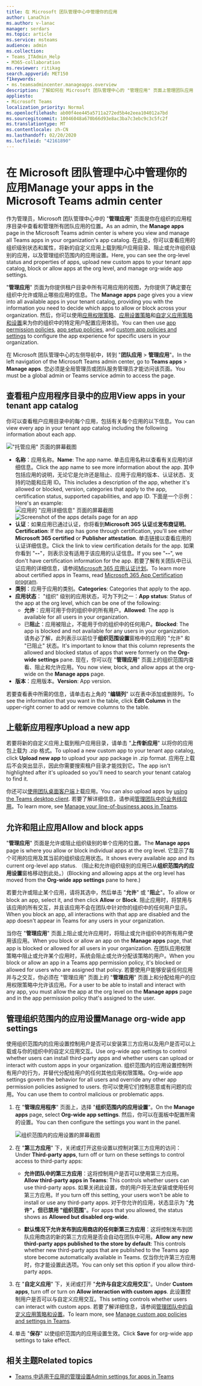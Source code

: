 ```yaml
---
title: 在 Microsoft 团队管理中心中管理你的应用
author: LanaChin
ms.author: v-lanac
manager: serdars
ms.topic: article
ms.service: msteams
audience: admin
ms.collection:
- Teams_ITAdmin_Help
- M365-collaboration
ms.reviewer: ritikag
search.appverid: MET150
f1keywords:
- ms.teamsadmincenter.manageapps.overview
description: 了解如何在 Microsoft 团队管理中心的 "管理应用" 页面上管理团队应用
appliesto:
- Microsoft Teams
localization_priority: Normal
ms.openlocfilehash: ab00f4ee445a5711a272ed5b4e2eea104012a7bd
ms.sourcegitcommit: 10046048a670b66d93e8ac3ba7c3ebc9c3c5fc2f
ms.translationtype: MT
ms.contentlocale: zh-CN
ms.lasthandoff: 02/20/2020
ms.locfileid: "42161890"
---
```

<a name="manage-your-apps-in-the-microsoft-teams-admin-center"></a><span data-ttu-id="2b6bf-103">在 Microsoft 团队管理中心中管理你的应用</span><span class="sxs-lookup"><span data-stu-id="2b6bf-103">Manage your apps in the Microsoft Teams admin center</span></span>
======================================================

<span data-ttu-id="2b6bf-104">作为管理员，Microsoft 团队管理中心中的 "**管理应用**" 页面是你在组织的应用程序目录中查看和管理所有团队应用的位置。</span><span class="sxs-lookup"><span data-stu-id="2b6bf-104">As an admin, the **Manage apps** page in the Microsoft Teams admin center is where you view and manage all Teams apps in your organization's app catalog.</span></span> <span data-ttu-id="2b6bf-105">在此处，你可以查看应用的组织级别状态和属性，将新的自定义应用上载到租户应用目录、阻止或允许组织级别的应用，以及管理组织范围内的应用设置。</span><span class="sxs-lookup"><span data-stu-id="2b6bf-105">Here, you can see the org-level status and properties of apps, upload new custom apps to your tenant app catalog, block or allow apps at the org level, and manage org-wide app settings.</span></span>

<span data-ttu-id="2b6bf-106">"**管理应用**" 页面为你提供租户目录中所有可用应用的视图，为你提供了确定要在组织中允许或阻止哪些应用的信息。</span><span class="sxs-lookup"><span data-stu-id="2b6bf-106">The **Manage apps** page gives you a view into all available apps in your tenant catalog, providing you with the information you need to decide which apps to allow or block across your organization.</span></span> <span data-ttu-id="2b6bf-107">然后，你可以使用[应用权限策略](teams-app-permission-policies.md)、[应用设置策略](teams-app-setup-policies.md)和[自定义应用策略和设置](teams-custom-app-policies-and-settings.md)来为你的组织中的特定用户配置应用体验。</span><span class="sxs-lookup"><span data-stu-id="2b6bf-107">You can then use [app permission policies](teams-app-permission-policies.md), [app setup policies](teams-app-setup-policies.md), and [custom app policies and settings](teams-custom-app-policies-and-settings.md) to configure the app experience for specific users in your organization.</span></span>

<span data-ttu-id="2b6bf-108">在 Microsoft 团队管理中心的左侧导航中，转到 "**团队应用** > **管理应用**"。</span><span class="sxs-lookup"><span data-stu-id="2b6bf-108">In the left navigation of the Microsoft Teams admin center, go to **Teams apps** > **Manage apps**.</span></span> <span data-ttu-id="2b6bf-109">您必须是全局管理员或团队服务管理员才能访问该页面。</span><span class="sxs-lookup"><span data-stu-id="2b6bf-109">You must be a global admin or Teams service admin to access the page.</span></span>

## <a name="view-apps-in-your-tenant-app-catalog"></a><span data-ttu-id="2b6bf-110">查看租户应用程序目录中的应用</span><span class="sxs-lookup"><span data-stu-id="2b6bf-110">View apps in your tenant app catalog</span></span>

<span data-ttu-id="2b6bf-111">你可以查看租户应用目录中的每个应用，包括有关每个应用的以下信息。</span><span class="sxs-lookup"><span data-stu-id="2b6bf-111">You can view every app in your tenant app catalog including the following information about each app.</span></span>

!["托管应用" 页面的屏幕截图](media/manage-apps.png)

- <span data-ttu-id="2b6bf-113">**名称**：应用名称。</span><span class="sxs-lookup"><span data-stu-id="2b6bf-113">**Name**: The app name.</span></span> <span data-ttu-id="2b6bf-114">单击应用名称以查看有关应用的详细信息。</span><span class="sxs-lookup"><span data-stu-id="2b6bf-114">Click the app name to see more information about the app.</span></span> <span data-ttu-id="2b6bf-115">其中包括应用的说明，无论它是允许还是阻止、应用于应用的版本、认证状态、支持的功能和应用 ID。</span><span class="sxs-lookup"><span data-stu-id="2b6bf-115">This includes a description of the app, whether it's allowed or blocked, version, categories that apply to the app, certification status, supported capabilities, and app ID.</span></span> <span data-ttu-id="2b6bf-116">下面是一个示例：</span><span class="sxs-lookup"><span data-stu-id="2b6bf-116">Here's an example:</span></span><br><span data-ttu-id="2b6bf-117"> 
![应用的 "应用详细信息" 页面的屏幕截图](media/manage-apps-app-details.png)</span><span class="sxs-lookup"><span data-stu-id="2b6bf-117"> 
![Screenshot of the apps details page for an app](media/manage-apps-app-details.png)</span></span>
- <span data-ttu-id="2b6bf-118">**认证**：如果应用已通过认证，你将看到**Microsoft 365 认证**或**发布商证明**。</span><span class="sxs-lookup"><span data-stu-id="2b6bf-118">**Certification**: If the app has gone through certification, you'll see either **Microsoft 365 certified** or **Publisher attestation**.</span></span> <span data-ttu-id="2b6bf-119">单击链接以查看应用的认证详细信息。</span><span class="sxs-lookup"><span data-stu-id="2b6bf-119">Click the link to view certification details for the app.</span></span> <span data-ttu-id="2b6bf-120">如果你看到 "**--**"，则表示没有适用于该应用的认证信息。</span><span class="sxs-lookup"><span data-stu-id="2b6bf-120">If you see "**--**", we don't have certification information for the app.</span></span> <span data-ttu-id="2b6bf-121">若要了解有关团队中已认证应用的详细信息，请参阅[Microsoft 365 应用认证计划](https://docs.microsoft.com/teams-app-certification/all-apps)。</span><span class="sxs-lookup"><span data-stu-id="2b6bf-121">To learn more about certified apps in Teams, read [Microsoft 365 App Certification program](https://docs.microsoft.com/teams-app-certification/all-apps).</span></span>  
- <span data-ttu-id="2b6bf-122">**类别**：应用于应用的类别。</span><span class="sxs-lookup"><span data-stu-id="2b6bf-122">**Categories**: Categories that apply to the app.</span></span>
- <span data-ttu-id="2b6bf-123">**应用状态**： "组织" 级别的应用状态，可为下列之一：</span><span class="sxs-lookup"><span data-stu-id="2b6bf-123">**App status**: Status of the app at the org level, which can be one of the following:</span></span>
    - <span data-ttu-id="2b6bf-124">**允许**：应用可用于你的组织中的所有用户。</span><span class="sxs-lookup"><span data-stu-id="2b6bf-124">**Allowed**: The app is available for all users in your organization.</span></span>
    - <span data-ttu-id="2b6bf-125">已**阻止**：应用被阻止，不能用于你的组织中的任何用户。</span><span class="sxs-lookup"><span data-stu-id="2b6bf-125">**Blocked**: The app is blocked and not available for any users in your organization.</span></span><br>
<span data-ttu-id="2b6bf-126">请务必了解，此列表示以前位于**组织范围设置**窗格中的应用的 "允许" 和 "已阻止" 状态。</span><span class="sxs-lookup"><span data-stu-id="2b6bf-126">It's important to know that this column represents the allowed and blocked status of apps that were formerly on the **Org-wide settings** pane.</span></span> <span data-ttu-id="2b6bf-127">现在，你可以在 "**管理应用**" 页面上的组织范围内查看、阻止和允许应用。</span><span class="sxs-lookup"><span data-stu-id="2b6bf-127">You now view, block, and allow apps at the org-wide on the **Manage apps** page.</span></span> 
- <span data-ttu-id="2b6bf-128">**版本**：应用版本。</span><span class="sxs-lookup"><span data-stu-id="2b6bf-128">**Version**: App version.</span></span>

<span data-ttu-id="2b6bf-129">若要查看表中所需的信息，请单击右上角的 "**编辑列**" 以在表中添加或删除列。</span><span class="sxs-lookup"><span data-stu-id="2b6bf-129">To see the information that you want in the table, click **Edit Column** in the upper-right corner to add or remove columns to the table.</span></span>

## <a name="upload-a-new-app"></a><span data-ttu-id="2b6bf-130">上载新应用程序</span><span class="sxs-lookup"><span data-stu-id="2b6bf-130">Upload a new app</span></span>

<span data-ttu-id="2b6bf-131">若要将新的自定义应用上载到租户应用目录，请单击 "**上传新应用**" 以将你的应用包上载为 .zip 格式。</span><span class="sxs-lookup"><span data-stu-id="2b6bf-131">To upload a new custom app to your tenant app catalog, click **Upload new app** to upload your app package in .zip format.</span></span> <span data-ttu-id="2b6bf-132">应用在上载后不会突出显示，因此你需要搜索租户目录才能找到它。</span><span class="sxs-lookup"><span data-stu-id="2b6bf-132">The app isn't highlighted after it's uploaded so you'll need to search your tenant catalog to find it.</span></span>

<span data-ttu-id="2b6bf-133">你还可以[使用团队桌面客户端](tenant-apps-catalog-teams.md#go-to-the-tenant-app-catalog)上载应用。</span><span class="sxs-lookup"><span data-stu-id="2b6bf-133">You can also upload apps by [using the Teams desktop client](tenant-apps-catalog-teams.md#go-to-the-tenant-app-catalog).</span></span> <span data-ttu-id="2b6bf-134">若要了解详细信息，请参阅[管理团队中的业务线应用](manage-your-lob-apps.md)。</span><span class="sxs-lookup"><span data-stu-id="2b6bf-134">To learn more, see [Manage your line-of-business apps in Teams](manage-your-lob-apps.md).</span></span>

## <a name="allow-and-block-apps"></a><span data-ttu-id="2b6bf-135">允许和阻止应用</span><span class="sxs-lookup"><span data-stu-id="2b6bf-135">Allow and block apps</span></span>

<span data-ttu-id="2b6bf-136">"**管理应用**" 页面是允许或阻止组织级别的单个应用的位置。</span><span class="sxs-lookup"><span data-stu-id="2b6bf-136">The **Manage apps** page is where you allow or block individual apps at the org level.</span></span> <span data-ttu-id="2b6bf-137">它显示了每个可用的应用及其当前的组织级应用状态。</span><span class="sxs-lookup"><span data-stu-id="2b6bf-137">It shows every available app and its current org-level app status.</span></span> <span data-ttu-id="2b6bf-138">（阻止和允许组织级别的应用已从**组织范围内的应用设置**窗格移动到此处。）</span><span class="sxs-lookup"><span data-stu-id="2b6bf-138">(Blocking and allowing apps at the org level has moved from the **Org-wide app settings** pane to here.)</span></span>

<span data-ttu-id="2b6bf-139">若要允许或阻止某个应用，请将其选中，然后单击 "**允许**" 或 "**阻止**"。</span><span class="sxs-lookup"><span data-stu-id="2b6bf-139">To allow or block an app, select it, and then click **Allow** or **Block**.</span></span> <span data-ttu-id="2b6bf-140">阻止应用时，将禁用与该应用的所有交互，并且该应用不会在团队中针对你的组织中的任何用户显示。</span><span class="sxs-lookup"><span data-stu-id="2b6bf-140">When you block an app, all interactions with that app are disabled and the app doesn't appear in Teams for any users in your organization.</span></span>

<span data-ttu-id="2b6bf-141">当你在 "**管理应用**" 页面上阻止或允许应用时，将阻止或允许组织中的所有用户使用该应用。</span><span class="sxs-lookup"><span data-stu-id="2b6bf-141">When you block or allow an app on the **Manage apps** page, that app is blocked or allowed for all users in your organization.</span></span>  <span data-ttu-id="2b6bf-142">在团队应用权限策略中阻止或允许某个应用时，系统会阻止或允许分配该策略的用户。</span><span class="sxs-lookup"><span data-stu-id="2b6bf-142">When you block or allow an app in a Teams app permission policy, it's blocked or allowed for users who are assigned that policy.</span></span> <span data-ttu-id="2b6bf-143">若要使用户能够安装任何应用并与之交互，你必须在 "管理应用" 页面上的 "**管理应用**" 页面上和分配给用户的应用权限策略中允许该应用。</span><span class="sxs-lookup"><span data-stu-id="2b6bf-143">For a user to be able to install and interact with any app, you must allow the app at the org level on the **Manage apps** page and in the app permission policy that's assigned to the user.</span></span>

## <a name="manage-org-wide-app-settings"></a><span data-ttu-id="2b6bf-144">管理组织范围内的应用设置</span><span class="sxs-lookup"><span data-stu-id="2b6bf-144">Manage org-wide app settings</span></span>

<span data-ttu-id="2b6bf-145">使用组织范围内的应用设置控制用户是否可以安装第三方应用以及用户是否可以上载或与你的组织中的自定义应用交互。</span><span class="sxs-lookup"><span data-stu-id="2b6bf-145">Use org-wide app settings to control whether users can install third-party apps and whether users can upload or interact with custom  apps in your organization.</span></span> <span data-ttu-id="2b6bf-146">组织范围内的应用设置控制所有用户的行为，并替代分配给用户的任何其他应用权限策略。</span><span class="sxs-lookup"><span data-stu-id="2b6bf-146">Org-wide app settings govern the behavior for all users and override any other app permission policies assigned to users.</span></span> <span data-ttu-id="2b6bf-147">你可以使用它们控制恶意或有问题的应用。</span><span class="sxs-lookup"><span data-stu-id="2b6bf-147">You can use them to control malicious or problematic apps.</span></span>

1. <span data-ttu-id="2b6bf-148">在 "**管理应用程序**" 页面上，选择 "**组织范围内的应用设置**"。</span><span class="sxs-lookup"><span data-stu-id="2b6bf-148">On the **Manage apps** page, select **Org-wide app settings**.</span></span> <span data-ttu-id="2b6bf-149">然后，你可以在面板中配置所需的设置。</span><span class="sxs-lookup"><span data-stu-id="2b6bf-149">You can then configure the settings you want in the panel.</span></span>

    ![组织范围内的应用设置的屏幕截图](media/manage-apps-org-wide-app-settings.png)
    
2. <span data-ttu-id="2b6bf-151">在 "**第三方应用**" 下，关闭或打开这些设置以控制对第三方应用的访问：</span><span class="sxs-lookup"><span data-stu-id="2b6bf-151">Under **Third-party apps**, turn off or turn on these settings to control access to third-party apps:</span></span>

    - <span data-ttu-id="2b6bf-152">**允许团队中的第三方应用**：这将控制用户是否可以使用第三方应用。</span><span class="sxs-lookup"><span data-stu-id="2b6bf-152">**Allow third-party apps in Teams**: This controls whether users can use third-party apps.</span></span> <span data-ttu-id="2b6bf-153">如果关闭此设置，你的用户将无法安装或使用任何第三方应用。</span><span class="sxs-lookup"><span data-stu-id="2b6bf-153">If you turn off this setting, your users won't be able to install or use any third-party apps.</span></span> <span data-ttu-id="2b6bf-154">对于你允许的应用，状态显示为 "**允许"，但已禁用 "组织范围**"。</span><span class="sxs-lookup"><span data-stu-id="2b6bf-154">For apps that you allowed, the status shows as **Allowed but disabled org-wide**.</span></span>
    
    - <span data-ttu-id="2b6bf-155">**默认情况下允许发布到应用商店的任何新第三方应用**：这将控制发布到团队应用商店的新的第三方应用是否会自动在团队中可用。</span><span class="sxs-lookup"><span data-stu-id="2b6bf-155">**Allow any new third-party apps published to the store by default**: This controls whether new third-party apps that are published to the Teams app store become automatically available in Teams.</span></span> <span data-ttu-id="2b6bf-156">仅当你允许第三方应用时，你才能设置此选项。</span><span class="sxs-lookup"><span data-stu-id="2b6bf-156">You can only set this option if you allow third-party apps.</span></span>

3. <span data-ttu-id="2b6bf-157">在 "**自定义应用**" 下，关闭或打开 "**允许与自定义应用交互**"。</span><span class="sxs-lookup"><span data-stu-id="2b6bf-157">Under **Custom apps**, turn off or turn on **Allow interaction with custom apps**.</span></span> <span data-ttu-id="2b6bf-158">此设置控制用户是否可以与自定义应用交互。</span><span class="sxs-lookup"><span data-stu-id="2b6bf-158">This setting controls whether users can interact with custom apps.</span></span> <span data-ttu-id="2b6bf-159">若要了解详细信息，请参阅[管理团队中的自定义应用策略和设置](teams-custom-app-policies-and-settings.md)。</span><span class="sxs-lookup"><span data-stu-id="2b6bf-159">To learn more, see [Manage custom app policies and settings in Teams](teams-custom-app-policies-and-settings.md).</span></span>
4. <span data-ttu-id="2b6bf-160">单击 "**保存**" 以使组织范围内的应用设置生效。</span><span class="sxs-lookup"><span data-stu-id="2b6bf-160">Click **Save** for org-wide app settings to take effect.</span></span>

## <a name="related-topics"></a><span data-ttu-id="2b6bf-161">相关主题</span><span class="sxs-lookup"><span data-stu-id="2b6bf-161">Related topics</span></span>

- [<span data-ttu-id="2b6bf-162">Teams 中适用于应用的管理设置</span><span class="sxs-lookup"><span data-stu-id="2b6bf-162">Admin settings for apps in Teams</span></span>](admin-settings.md)
